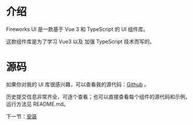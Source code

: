 # 介绍

Fireworks UI 是一款基于 Vue 3 和 TypeScript 的 UI 组件库。

这款组件库是为了学习 Vue3 以及 加强 TypeScript 技术而写的。

# 源码
如果你对我的 UI 库很感兴趣，可以查看我的源代码：[Github](#https://github.com/ZZZoucy/Fireworks-UI-code) 。

历史提交信息非常齐全，可逐个查看；也可以直接查看每个组件的源代码和示例，运行方法见 README.md。

下一节：[安装](#/doc/install)
